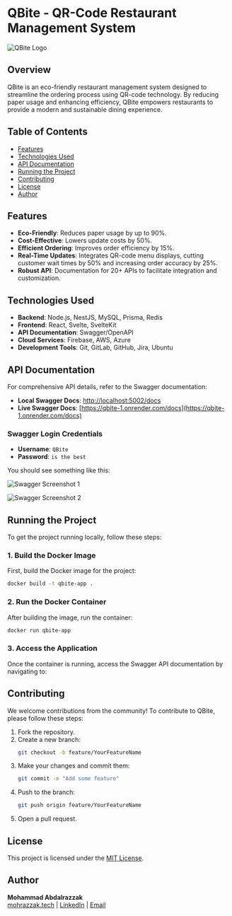 

# QBite - QR-Code Restaurant Management System

![QBite Logo](https://qbite-client-husseinhajghazals-projects.vercel.app/_next/image?url=%2Flogo%2F5.png&w=256&q=75)

## Overview

QBite is an eco-friendly restaurant management system designed to streamline the ordering process using QR-code technology. By reducing paper usage and enhancing efficiency, QBite empowers restaurants to provide a modern and sustainable dining experience.

## Table of Contents
- [Features](#features)
- [Technologies Used](#technologies-used)
- [API Documentation](#api-documentation)
- [Running the Project](#running-the-project)
- [Contributing](#contributing)
- [License](#license)
- [Author](#author)

## Features
- **Eco-Friendly**: Reduces paper usage by up to 90%.
- **Cost-Effective**: Lowers update costs by 50%.
- **Efficient Ordering**: Improves order efficiency by 15%.
- **Real-Time Updates**: Integrates QR-code menu displays, cutting customer wait times by 50% and increasing order accuracy by 25%.
- **Robust API**: Documentation for 20+ APIs to facilitate integration and customization.

## Technologies Used
- **Backend**: Node.js, NestJS, MySQL, Prisma, Redis
- **Frontend**: React, Svelte, SvelteKit
- **API Documentation**: Swagger/OpenAPI
- **Cloud Services**: Firebase, AWS, Azure
- **Development Tools**: Git, GitLab, GitHub, Jira, Ubuntu

## API Documentation

For comprehensive API details, refer to the Swagger documentation:


>
>
- **Local Swagger Docs**: [http://localhost:5002/docs](http://localhost:5002/docs)
- **Live Swagger Docs**: [https://qbite-1.onrender.com/docs](https://qbite-1.onrender.com/docs)

###  Swagger Login Credentials

- **Username**: `QBite`
- **Password**: `is the best`

You should see something like this:

![Swagger Screenshot 1](https://i.ibb.co/2NjBsKz/image.png)

![Swagger Screenshot 2](https://i.ibb.co/47QcMjj/image.png)



## Running the Project

To get the project running locally, follow these steps:

### 1. Build the Docker Image

First, build the Docker image for the project:

```bash
docker build -t qbite-app .
```

### 2. Run the Docker Container

After building the image, run the container:

```bash
docker run qbite-app
```

### 3. Access the Application

Once the container is running, access the Swagger API documentation by navigating to:


## Contributing

We welcome contributions from the community! To contribute to QBite, please follow these steps:

1. Fork the repository.
2. Create a new branch:
   ```bash
   git checkout -b feature/YourFeatureName
   ```
3. Make your changes and commit them:
   ```bash
   git commit -m "Add some feature"
   ```
4. Push to the branch:
   ```bash
   git push origin feature/YourFeatureName
   ```
5. Open a pull request.

## License

This project is licensed under the [MIT License](LICENSE).

## Author

**Mohammad Abdalrazzak**  
[mohrazzak.tech](https://mohrazzak.tech) | [LinkedIn](https://linkedin.com/in/mohrazzak7) | [Email](mailto:mohrazzak7@gmail.com)

